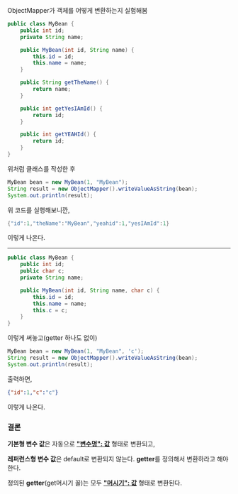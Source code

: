 ObjectMapper가 객체를 어떻게 변환하는지 실험해봄

```java
public class MyBean {
    public int id;
    private String name;

    public MyBean(int id, String name) {
        this.id = id;
        this.name = name;
    }

    public String getTheName() {
        return name;
    }

    public int getYesIAmId() {
        return id;
    }

    public int getYEAHId() {
        return id;
    }
}
```



위처럼 클래스를 작성한 후 

```java
MyBean bean = new MyBean(1, "MyBean");
String result = new ObjectMapper().writeValueAsString(bean);
System.out.println(result);
```

위 코드를 실행해보니깐,



```java
{"id":1,"theName":"MyBean","yeahid":1,"yesIAmId":1}
```

이렇게 나온다.





---



```java
public class MyBean {
    public int id;
    public char c;
    private String name;

    public MyBean(int id, String name, char c) {
        this.id = id;
        this.name = name;
        this.c = c;
    }
}
```

이렇게 써놓고(getter 하나도 없이)



```java
MyBean bean = new MyBean(1, "MyBean", 'c');
String result = new ObjectMapper().writeValueAsString(bean);
System.out.println(result);
```

출력하면,



```json
{"id":1,"c":"c"}
```

이렇게 나온다.







### 결론

**기본형 변수 값**은 자동으로 **<u>"변수명": 값</u>** 형태로 변환되고,

**레퍼런스형 변수 값**은 default로 변환되지 않는다. **getter**를 정의해서 변환하라고 해야 한다.



정의된 **getter**(get머시기 꼴)는 모두 **<u>"머시기": 값</u>** 형태로 변환된다.

 






